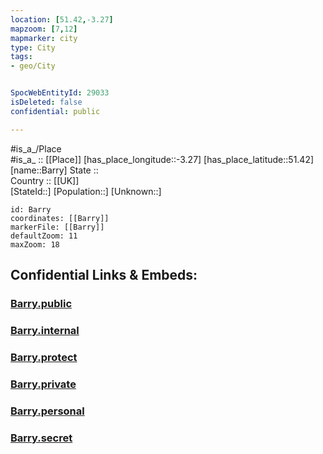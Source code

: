 ```yaml
---
location: [51.42,-3.27] 
mapzoom: [7,12] 
mapmarker: city 
type: City
tags:
- geo/City


SpocWebEntityId: 29033
isDeleted: false
confidential: public

---
```

#is_a_/Place  
#is_a_ :: [[Place]] 
[has_place_longitude::-3.27] 
[has_place_latitude::51.42] 
[name::Barry] 
State ::  
Country :: [[UK]]  
[StateId::] 
[Population::] 
[Unknown::] 


```leaflet
id: Barry
coordinates: [[Barry]] 
markerFile: [[Barry]] 
defaultZoom: 11 
maxZoom: 18
```


## Confidential Links & Embeds: 

### [Barry.public](/_public/\Earth\Continent\Europe\Europe~North\UK\Wales\counties~Wales\Vale_of_Glamorgan\cities~Vale_of_GlamorganBarry.public.md) 

### [Barry.internal](/_internal/\Earth\Continent\Europe\Europe~North\UK\Wales\counties~Wales\Vale_of_Glamorgan\cities~Vale_of_GlamorganBarry.internal.md) 

### [Barry.protect](/_protect/\Earth\Continent\Europe\Europe~North\UK\Wales\counties~Wales\Vale_of_Glamorgan\cities~Vale_of_GlamorganBarry.protect.md) 

### [Barry.private](/_private/\Earth\Continent\Europe\Europe~North\UK\Wales\counties~Wales\Vale_of_Glamorgan\cities~Vale_of_GlamorganBarry.private.md) 

### [Barry.personal](/_personal/\Earth\Continent\Europe\Europe~North\UK\Wales\counties~Wales\Vale_of_Glamorgan\cities~Vale_of_GlamorganBarry.personal.md) 

### [Barry.secret](/_secret/\Earth\Continent\Europe\Europe~North\UK\Wales\counties~Wales\Vale_of_Glamorgan\cities~Vale_of_GlamorganBarry.secret.md)

